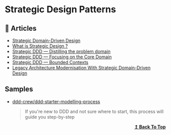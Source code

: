 
# Strategic Design Patterns

## 📝 Articles

- [Strategic Domain-Driven Design](https://vaadin.com/learn/tutorials/ddd/strategic_domain_driven_design) 
- [What is Strategic Design ?](https://thedomaindrivendesign.io/what-is-strategic-design/)
- [Strategic DDD — Distilling the problem domain](https://afedyanin.wordpress.com/2016/05/17/distilling-the-problem-domain/)
- [Strategic DDD — Focusing on the Core Domain](https://afedyanin.wordpress.com/2016/05/18/focusing-on-the-core-domain/)
- [Strategic DDD — Bounded Contexts](https://afedyanin.wordpress.com/2016/05/18/bounded-contexts/)
- [Legacy Architecture Modernisation With Strategic Domain-Driven Design](https://medium.com/nick-tune-tech-strategy-blog/legacy-architecture-modernisation-with-strategic-domain-driven-design-3e7c05bb383f)

## Samples
- [ddd-crew/ddd-starter-modelling-process](https://github.com/ddd-crew/ddd-starter-modelling-process)
  > If you're new to DDD and not sure where to start, this process will guide you step-by-step

<div align="right">
  <b><a href="#contents">↥ Back To Top</a></b>
</div>